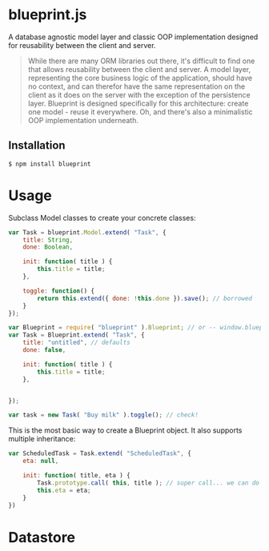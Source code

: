 blueprint.js
============

A database agnostic model layer and classic OOP implementation designed for
reusability between the client and server.

> While there are many ORM libraries out there, it's difficult to find one that
allows reusability between the client and server. A model layer, representing
the core business logic of the application, should have no context, and can
therefor have the same representation on the client as it does on the server
with the exception of the persistence layer. Blueprint is designed specifically
for this architecture: create one model - reuse it everywhere. Oh, and there's
also a minimalistic OOP implementation underneath.

## Installation

```
$ npm install blueprint
```

# Usage

Subclass Model classes to create your concrete classes:

```javascript
var Task = blueprint.Model.extend( "Task", {
    title: String,
    done: Boolean,

    init: function( title ) {
        this.title = title;
    },

    toggle: function() {
        return this.extend({ done: !this.done }).save(); // borrowed
    }
});
```



```javascript
var Blueprint = require( "blueprint" ).Blueprint; // or -- window.blueprint.Blueprint
var Task = Blueprint.extend( "Task", {
    title: "untitled", // defaults
    done: false,

    init: function( title ) {
        this.title = title;
    },


});

var task = new Task( "Buy milk" ).toggle(); // check!
```

This is the most basic way to create a Blueprint object. It also supports
multiple inheritance:

```javascript
var ScheduledTask = Task.extend( "ScheduledTask", {
    eta: null,

    init: function( title, eta ) {
        Task.prototype.call( this, title ); // super call... we can do better.
        this.eta = eta;
    }
})
```


# Datastore

